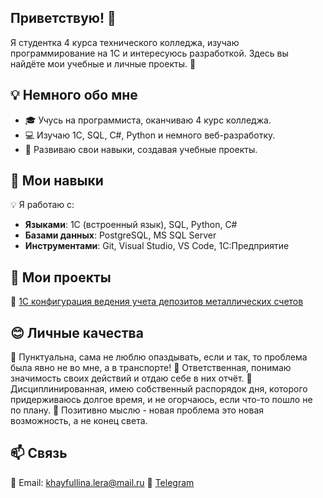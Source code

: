 ## Приветствую! 👋

Я студентка 4 курса технического колледжа, изучаю программирование на 1С и интересуюсь разработкой. Здесь вы найдёте мои учебные и личные проекты. 🚀

## 💡 Немного обо мне
- 🎓 Учусь на программиста, оканчиваю 4 курс колледжа.
- 💻 Изучаю 1С, SQL, C#, Python и немного веб-разработку.
- 🚀 Развиваю свои навыки, создавая учебные проекты.

## 🔧 Мои навыки
💡 Я работаю с:
- **Языками**: 1С (встроенный язык), SQL, Python, C#
- **Базами данных**: PostgreSQL, MS SQL Server
- **Инструментами**: Git, Visual Studio, VS Code, 1С:Предприятие

## 📂 Мои проекты  
📌 [1С конфигурация ведения учета депозитов металлических счетов](https://github.com/hamiyama/Metal-deposits)  

## 😊 Личные качества
📑 Пунктуальна, сама не люблю опаздывать, если и так, то проблема была явно не во мне, а в транспорте!
📑 Ответственная, понимаю значимость своих действий и отдаю себе в них отчёт.
📑 Дисциплинированная, имею собственный распорядок дня, которого придерживаюсь долгое время, и не огорчаюсь, если что-то пошло не по плану.
📑 Позитивно мыслю - новая проблема это новая возможность, а не конец света.

## 📫 Связь
📧 Email: khayfullina.lera@mail.ru 
📂 [Telegram](https://t.me/jukuwoshintani)  


<!--
**hamiyama/hamiyama** is a ✨ _special_ ✨ repository because its `README.md` (this file) appears on your GitHub profile.

Here are some ideas to get you started:

- 🔭 I’m currently working on ...
- 🌱 I’m currently learning ...
- 👯 I’m looking to collaborate on ...
- 🤔 I’m looking for help with ...
- 💬 Ask me about ...
- 📫 How to reach me: ...
- 😄 Pronouns: ...
- ⚡ Fun fact: ...
-->
